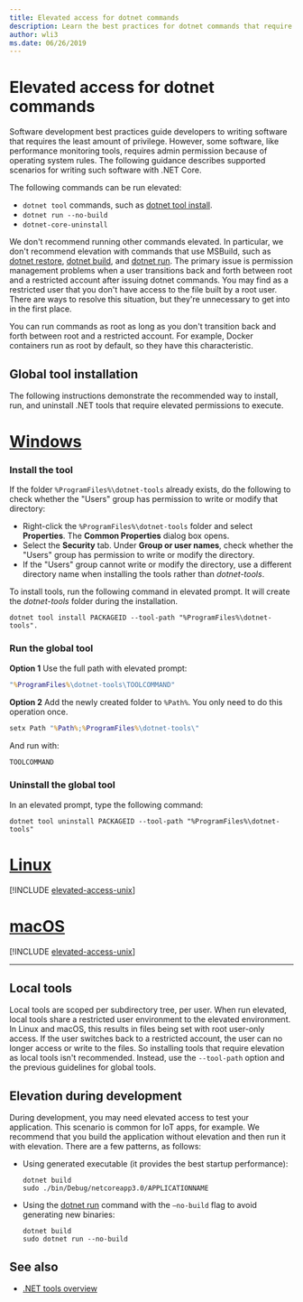 ```yaml
---
title: Elevated access for dotnet commands
description: Learn the best practices for dotnet commands that require elevated access.
author: wli3
ms.date: 06/26/2019
---
```

# Elevated access for dotnet commands

Software development best practices guide developers to writing software that requires the least amount of privilege. However, some software, like performance monitoring tools, requires admin permission because of operating system rules. The following guidance describes supported scenarios for writing such software with .NET Core.

The following commands can be run elevated:

- `dotnet tool` commands, such as [dotnet tool install](dotnet-tool-install.md).
- `dotnet run --no-build`
- `dotnet-core-uninstall`

We don't recommend running other commands elevated. In particular, we don't recommend elevation with commands that use MSBuild, such as [dotnet restore](dotnet-restore.md), [dotnet build](dotnet-build.md), and [dotnet run](dotnet-run.md). The primary issue is permission management problems when a user transitions back and forth between root and a restricted account after issuing dotnet commands. You may find as a restricted user that you don't have access to the file built by a root user. There are ways to resolve this situation, but they're unnecessary to get into in the first place.

You can run commands as root as long as you don't transition back and forth between root and a restricted account. For example, Docker containers run as root by default, so they have this characteristic.

## Global tool installation

The following instructions demonstrate the recommended way to install, run, and uninstall .NET tools that require elevated permissions to execute.

# [Windows](#tab/windows)

### Install the tool

If the folder `%ProgramFiles%\dotnet-tools` already exists, do the following to check whether the "Users" group has permission to write or modify that directory:

- Right-click the `%ProgramFiles%\dotnet-tools` folder and select **Properties**. The **Common Properties** dialog box opens.
- Select the **Security** tab. Under **Group or user names**, check whether the "Users" group has permission to write or modify the directory.
- If the "Users" group cannot write or modify the directory, use a different directory name when installing the tools rather than *dotnet-tools*.

To install tools, run the following command in elevated prompt. It will create the *dotnet-tools* folder during the installation.

```dotnetcli
dotnet tool install PACKAGEID --tool-path "%ProgramFiles%\dotnet-tools".
```

### Run the global tool

**Option 1** Use the full path with elevated prompt:

```cmd
"%ProgramFiles%\dotnet-tools\TOOLCOMMAND"
```

**Option 2** Add the newly created folder to `%Path%`. You only need to do this operation once.

```cmd
setx Path "%Path%;%ProgramFiles%\dotnet-tools\"
```

And run with:

```cmd
TOOLCOMMAND
```

### Uninstall the global tool

In an elevated prompt, type the following command:

```dotnetcli
dotnet tool uninstall PACKAGEID --tool-path "%ProgramFiles%\dotnet-tools"
```

# [Linux](#tab/linux)

[!INCLUDE [elevated-access-unix](../../../includes/elevated-access-unix.md)]

# [macOS](#tab/macos)

[!INCLUDE [elevated-access-unix](../../../includes/elevated-access-unix.md)]

---

## Local tools

Local tools are scoped per subdirectory tree, per user. When run elevated, local tools share a restricted user environment to the elevated environment. In Linux and macOS, this results in files being set with root user-only access. If the user switches back to a restricted account, the user can no longer access or write to the files. So installing tools that require elevation as local tools isn't recommended. Instead, use the `--tool-path` option and the previous guidelines for global tools.

## Elevation during development

During development, you may need elevated access to test your application. This scenario is common for IoT apps, for example. We recommend that you build the application without elevation and then run it with elevation. There are a few patterns, as follows:

- Using generated executable (it provides the best startup performance):

   ```dotnetcli
   dotnet build
   sudo ./bin/Debug/netcoreapp3.0/APPLICATIONNAME
   ```

- Using the [dotnet run](dotnet-run.md) command with the `—no-build` flag to avoid generating new binaries:

   ```dotnetcli
   dotnet build
   sudo dotnet run --no-build
   ```

## See also

- [.NET tools overview](global-tools.md)
